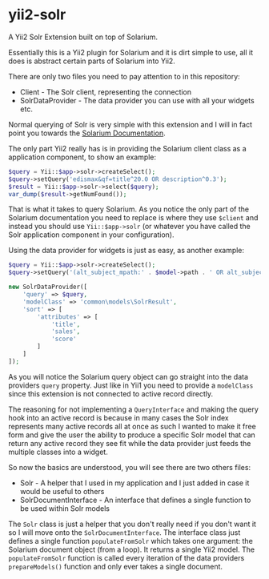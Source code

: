 yii2-solr
=========

A Yii2 Solr Extension built on top of Solarium.

Essentially this is a Yii2 plugin for Solarium and it is dirt simple to use, all it does is abstract certain parts of Solarium into Yii2.

There are only two files you need to pay attention to in this repository:

- Client - The Solr client, representing the connection
- SolrDataProvider - The data provider you can use with all your widgets etc.

Normal querying of Solr is very simple with this extension and I will in fact point you towards the [Solarium Documentation](http://wiki.solarium-project.org/index.php/V3:Manual_for_version_3.x).
 
The only part Yii2 really has is in providing the Solarium client class as a application component, to show an example:

```php
$query = Yii::$app->solr->createSelect();
$query->setQuery('edismax&qf=title^20.0 OR description^0.3');
$result = Yii::$app->solr->select($query);
var_dump($result->getNumFound());
```

That is what it takes to query Solarium. As you notice the only part of the Solarium documentation you need to replace is where they use `$client` and instead you 
should use `Yii::$app->solr` (or whatever you have called the Solr application component in your configuration).

Using the data provider for widgets is just as easy, as another example:

```php
$query = Yii::$app->solr->createSelect();
$query->setQuery('(alt_subject_mpath:' . $model->path . ' OR alt_subject_mpath:' . $model->path . '.*) AND live:1');

new SolrDataProvider([
    'query' => $query,
    'modelClass' => 'common\models\SolrResult',
    'sort' => [
        'attributes' => [
            'title',
            'sales',
            'score'
        ]
    ]
]);
```

As you will notice the Solarium query object can go straight into the data providers `query` property. Just like in Yii1 you need to provide a `modelClass` since this extension is not 
connected to active record directly.

The reasoning for not implementing a `QueryInterface` and making the query hook into an active record is because in many cases the Solr index represents many active records all at once 
as such I wanted to make it free form and give the user the ability to produce a specific Solr model that can return any active record they see fit while the data provider just feeds the 
multiple classes into a widget.

So now the basics are understood, you will see there are two others files:

- Solr - A helper that I used in my application and I just added in case it would be useful to others
- SolrDocumentInterface - An interface that defines a single function to be used within Solr models

The `Solr` class is just a helper that you don't really need if you don't want it so I will move onto the `SolrDocumentInterface`. The interface class just defines a single function 
`populateFromSolr` which takes one argument: the Solarium document object (from a loop). It returns a single Yii2 model. The `populateFromSolr` function is called every 
iteration of the data providers `prepareModels()` function and only ever takes a single document.
